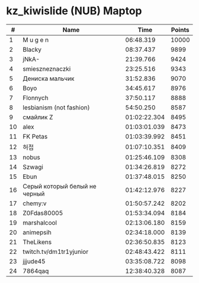 # kz_kiwislide (NUB) Maptop

|  # | Name | Time | Points |
|-------------- | -------------- | -------------- | -------------- | 
| 1 | M u g e n | 06:48.319 | 10000 | 
| 2 | Blacky | 08:37.437 | 9899 | 
| 3 | jNkA- | 21:39.766 | 9424 | 
| 4 | smieszneznaczki | 23:25.516 | 9343 | 
| 5 | Дениска мальчик | 31:52.836 | 9070 | 
| 6 | Boyo | 34:45.617 | 8976 | 
| 7 | Flonnych | 37:50.117 | 8888 | 
| 8 | lesbianism (not fashion) | 54:50.250 | 8587 | 
| 9 | смайлик Z | 01:02:22.304 | 8495 | 
| 10 | alex | 01:03:01.039 | 8473 | 
| 11 | FK Petas | 01:03:39.992 | 8451 | 
| 12 | 허접 | 01:07:10.351 | 8409 | 
| 13 | nobus | 01:25:46.109 | 8308 | 
| 14 | Szwagi | 01:34:26.819 | 8272 | 
| 15 | Ebun | 01:37:48.015 | 8250 | 
| 16 | Серый который белый не черный | 01:42:12.976 | 8227 | 
| 17 | chemy:v | 01:50:57.242 | 8202 | 
| 18 | Z0Fdas80005 | 01:53:34.094 | 8184 | 
| 19 | marshalcool | 02:13:06.180 | 8159 | 
| 20 | animepsih | 02:34:18.000 | 8139 | 
| 21 | TheLikens | 02:36:50.835 | 8123 | 
| 22 | twitch.tv/dm1tr1yjunior | 02:48:43.422 | 8111 | 
| 23 | jjjude45 | 03:35:08.722 | 8098 | 
| 24 | 7864qaq | 12:38:40.328 | 8087 | 

